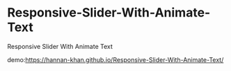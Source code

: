 # Responsive-Slider-With-Animate-Text
Responsive Slider With Animate Text


demo:https://hannan-khan.github.io/Responsive-Slider-With-Animate-Text/
